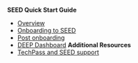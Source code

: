 **SEED Quick Start Guide**
 - [Overview](overview)
 - [Onboarding to SEED](getting-started)
 - [Post onboarding](post-onboarding-steps)
 - [DEEP Dashboard](dashboard)
**Additional Resources**
 - [TechPass and SEED support](support)
   


    